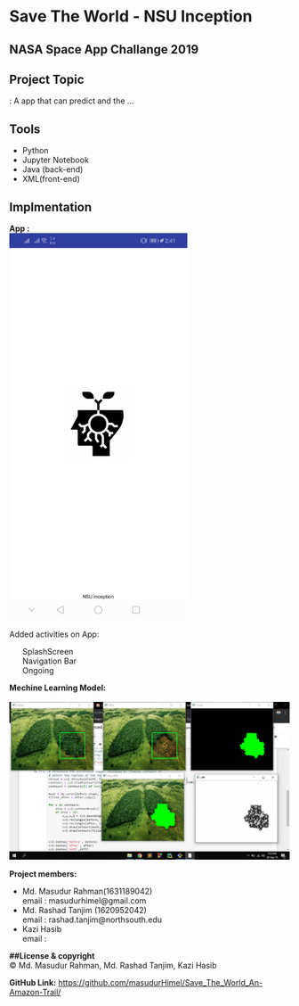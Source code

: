 # Save The World - NSU Inception

<h2>NASA Space App Challange 2019</h2>

<h2>Project Topic</h2>: 
A app that can predict and the ...

<h2>Tools</h2>
<ul>
  <li>Python</li>
  <li>Jupyter Notebook</li>
  <li>Java (back-end)</li>
  <li>XML(front-end)</li>
</ul>

<h2>Implmentation</h2>
<b>App :</b><br>
<img src="/Resources/Splash_Screen.jpg" width="320">

Added activities on App:<br>
<ul>
  SplashScreen<br>
  Navigation Bar<br>
  Ongoing<br>
</ul>

<b>Mechine Learning Model:</b> <br><br>
![](Resources/ML_model.png)


<b>Project members:</b>
<ul>
<li>
Md. Masudur Rahman(1631189042)<br>
email : masudurhimel@gmail.com
</li>
<li>
Md. Rashad Tanjim (1620952042)<br>	
email : rashad.tanjim@northsouth.edu
</li>
<li>
Kazi Hasib<br>
email : 
</li>
</ul>

<b>##License & copyright</b><br>
© Md. Masudur Rahman, Md. Rashad Tanjim, Kazi Hasib <br>

<b>GitHub Link:</b> <a>https://github.com/masudurHimel/Save_The_World_An-Amazon-Trail/</a>
